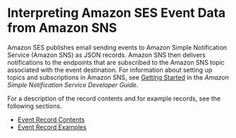 # Interpreting Amazon SES Event Data from Amazon SNS<a name="event-publishing-retrieving-sns"></a>

Amazon SES publishes email sending events to Amazon Simple Notification Service \(Amazon SNS\) as JSON records\. Amazon SNS then delivers notifications to the endpoints that are subscribed to the Amazon SNS topic associated with the event destination\. For information about setting up topics and subscriptions in Amazon SNS, see [Getting Started](http://docs.aws.amazon.com/sns/latest/dg/GettingStarted.html) in the *Amazon Simple Notification Service Developer Guide*\.

For a description of the record contents and for example records, see the following sections\.
+ [Event Record Contents](event-publishing-retrieving-sns-contents.md)
+ [Event Record Examples](event-publishing-retrieving-sns-examples.md)